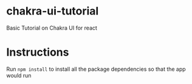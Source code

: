 # chakra-ui-tutorial

Basic Tutorial on Chakra UI for react

# Instructions

Run `npm install` to install all the package dependencies so that the app would run
